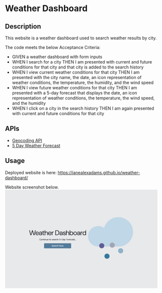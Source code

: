 # Weather Dashboard

## Description

This website is a weather dashboard used to search weather results by city.

The code meets the below Acceptance Criteria:
* GIVEN a weather dashboard with form inputs
* WHEN I search for a city THEN I am presented with current and future conditions for that city and that city is added to the search history
* WHEN I view current weather conditions for that city THEN I am presented with the city name, the date, an icon representation of weather conditions, the temperature, the humidity, and the wind speed
* WHEN I view future weather conditions for that city THEN I am presented with a 5-day forecast that displays the date, an icon representation of weather conditions, the temperature, the wind speed, and the humidity
* WHEN I click on a city in the search history THEN I am again presented with current and future conditions for that city

## APIs
*  [Geocoding API](https://openweathermap.org/api/geocoding-api)
*  [5 Day Weather Forecast](https://openweathermap.org/forecast5)

## Usage

Deployed website is here: https://janealexadams.github.io/weather-dashboard/

Website screenshot below. 
![Weather Dashboard](assets/images/weather-dashboard-screenshot.png)
